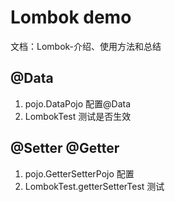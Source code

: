 # Lombok demo
文档：Lombok-介绍、使用方法和总结
## @Data
1. pojo.DataPojo 配置@Data
1. LombokTest 测试是否生效
## @Setter @Getter
1. pojo.GetterSetterPojo 配置
2. LombokTest.getterSetterTest 测试